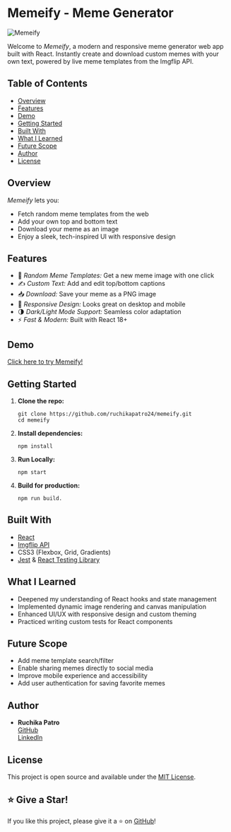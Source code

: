# Memeify - Meme Generator

![Memeify](https://github.com/user-attachments/assets/692f1176-252e-47f3-b23b-5ba693ef59f3)

Welcome to *Memeify*, a modern and responsive meme generator web app built with React. Instantly create and download custom memes with your own text, powered by live meme templates from the Imgflip API.

## Table of Contents

- [Overview](#overview)
- [Features](#features)
- [Demo](#demo)
- [Getting Started](#getting-started)
- [Built With](#built-with)
- [What I Learned](#what-i-learned)
- [Future Scope](#future-scope)
- [Author](#author)
- [License](#license)

## Overview

*Memeify* lets you:
- Fetch random meme templates from the web
- Add your own top and bottom text
- Download your meme as an image
- Enjoy a sleek, tech-inspired UI with responsive design

## Features
- 🎲 *Random Meme Templates:* Get a new meme image with one click
- ✍ *Custom Text:* Add and edit top/bottom captions
- 📥 *Download:* Save your meme as a PNG image
- 📱 *Responsive Design:* Looks great on desktop and mobile
- 🌗 *Dark/Light Mode Support:* Seamless color adaptation
- ⚡ *Fast & Modern:* Built with React 18+


## Demo

[Click here to try Memeify!](https://683999c751d0802b45d68af1--memeify-meme-generator.netlify.app/)


## Getting Started


1. **Clone the repo:**

   ```
   git clone https://github.com/ruchikapatro24/memeify.git
   cd memeify
2. **Install dependencies:**
   ```
   npm install
3. **Run Locally:**
   ```
   npm start
4. **Build for production:**
   ```
   npm run build.
## Built With

- [React](https://react.dev/)
- [Imgflip API](https://api.imgflip.com/)
- CSS3 (Flexbox, Grid, Gradients)
- [Jest](https://jestjs.io/) & [React Testing Library](https://testing-library.com/)


## What I Learned

- Deepened my understanding of React hooks and state management
- Implemented dynamic image rendering and canvas manipulation
- Enhanced UI/UX with responsive design and custom theming
- Practiced writing custom tests for React components

## Future Scope

- Add meme template search/filter
- Enable sharing memes directly to social media
- Improve mobile experience and accessibility
- Add user authentication for saving favorite memes



## Author

- **Ruchika Patro**  
  [GitHub](https://github.com/ruchikapatro24)  
  [LinkedIn](https://www.linkedin.com/in/ruchika-patro-757b63258)

## License

This project is open source and available under the [MIT License](LICENSE).




## ⭐️ Give a Star!

If you like this project, please give it a ⭐️ on [GitHub](https://github.com/ruchikapatro24/memeify)!

